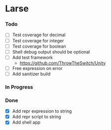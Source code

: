 # Larse

### Todo

- [ ] Test coverage for decimal
- [ ] Test coverage for integer
- [ ] Test coverage for boolean
- [ ] Shell debug output should be optional
- [ ] Add test framework
    - https://github.com/ThrowTheSwitch/Unity
- [ ] Free expression on error
- [ ] Add sanitizer build

### In Progress

### Done

- [x] Add repr expression to string
- [x] Add repr script to string
- [x] Add shell app
